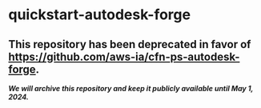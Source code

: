 # quickstart-autodesk-forge 
## This repository has been deprecated in favor of https://github.com/aws-ia/cfn-ps-autodesk-forge. 
***We will archive this repository and keep it publicly available until May 1, 2024.***
